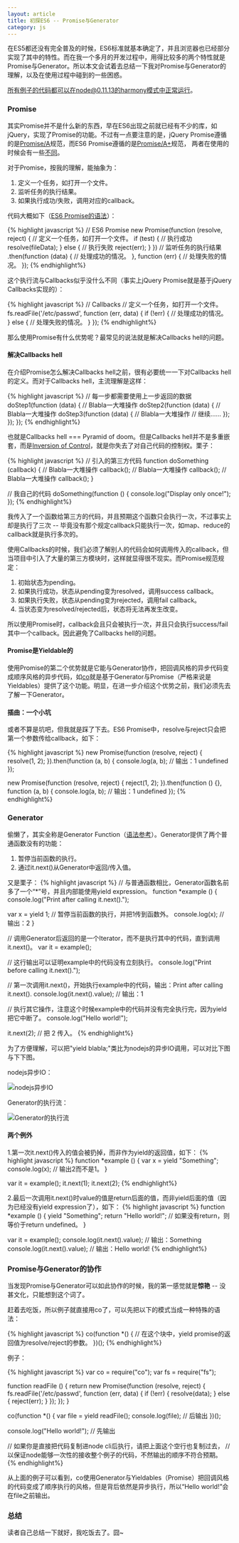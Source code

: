 ```yaml
---
layout: article
title: 初探ES6 -- Promise与Generator
category: js
---
```


在ES5都还没有完全普及的时候，ES6标准就基本确定了，并且浏览器也已经部分实现了其中的特性。而在我一个多月的开发过程中，用得比较多的两个特性就是Promise与Generator。所以本文会试着去总结一下我对Promise与Generator的理解，以及在使用过程中碰到的一些困惑。

所有例子的代码都可以在node@0.11.13的harmony模式中正常运行。

### Promise
其实Promise并不是什么新的东西，早在ES6出现之前就已经有不少的库，如jQuery，实现了Promise的功能。不过有一点要注意的是，jQuery Promise遵循的是[Promise/A](http://wiki.commonjs.org/wiki/Promises/A)规范，而ES6 Promise遵循的是[Promise/A+](http://promisesaplus.com/)规范， 两者在使用的时候会有一些[不同](http://promisesaplus.com/differences-from-promises-a)。

对于Promise，按我的理解，能抽象为：

1. 定义一个任务，如打开一个文件。
2. 监听任务的执行结果。
3. 如果执行成功/失败，调用对应的callback。

代码大概如下（[ES6 Promise的语法](http://es6.ruanyifeng.com/#docs/promise)）：

{% highlight javascript %}
// ES6 Promise
new Promise(function (resolve, reject) {
  // 定义一个任务，如打开一个文件。
  if (test) {
    // 执行成功
    resolve(fileData);
  } else {
    // 执行失败
    reject(err);
  }
})
  // 监听任务的执行结果
  .then(function (data) {
    // 处理成功的情况。
  }, function (err) {
    // 处理失败的情况。
  });
{% endhighlight%}

这个执行流与Callbacks似乎没什么不同（事实上jQuery Promise就是基于jQuery Callbacks实现的）：

{% highlight javascript %}
// Callbacks
// 定义一个任务，如打开一个文件。
fs.readFile('/etc/passwd', function (err, data) {
  if (!err) {
    // 处理成功的情况。
  } else {
    // 处理失败的情况。
  }
});
{% endhighlight%}

那么使用Promise有什么优势呢？最常见的说法就是解决Callbacks hell的问题。

#### 解决Callbacks hell
在介绍Promise怎么解决Callbacks hell之前，很有必要统一一下对Callbacks hell的定义。而对于Callbacks hell，主流理解是这样：

{% highlight javascript %}
// 每一步都需要使用上一步返回的数据
doStep1(function (data) {
  // Blabla一大堆操作
  doStep2(function (data) {
    // Blabla一大堆操作
    doStep3(function (data) {
      // Blabla一大堆操作
      // 继续……
    });
  });
});
{% endhighlight%}

也就是Callbacks hell === Pyramid of doom。但是Callbacks hell并不是多重嵌套，而是[Inversion of Control](http://blog.getify.com/promises-part-2/)，就是你失去了对自己代码的控制权。栗子：

{% highlight javascript %}
// 引入的第三方代码
function doSomething (callback) {
  // Blabla一大堆操作
  callback();
  // Blabla一大堆操作
  callback();
  // Blabla一大堆操作
  callback();
}

// 我自己的代码
doSomething(function () {
  console.log("Display only once!");
});
{% endhighlight%}

我传入了一个函数给第三方的代码，并且预期这个函数只会执行一次，不过事实上却是执行了三次 -- 毕竟没有那个规定callback只能执行一次，如map、reduce的callback就是执行多次的。

使用Callbacks的时候，我们必须了解别人的代码会如何调用传入的callback，但当项目中引入了大量的第三方模块时，这样就显得很不现实。而Promise规范规定：

1. 初始状态为pending。
2. 如果执行成功，状态从pending变为resolved，调用success callback。
3. 如果执行失败，状态从pending变为rejected，调用fail callback。
4. 当状态变为resolved/rejected后，状态将无法再发生改变。

所以使用Promise时，callback会且只会被执行一次，并且只会执行success/fail其中一个callback。因此避免了Callbacks hell的问题。

#### Promise是Yieldable的
使用Promise的第二个优势就是它能与Generator协作，把回调风格的异步代码变成顺序风格的异步代码，如[co](https://github.com/visionmedia/co)就是基于Generator与Promise（严格来说是Yieldables）提供了这个功能。明显，在进一步介绍这个优势之前，我们必须先去了解一下Generator。

#### 插曲：一个小坑
或者不算是坑吧，但我就是踩了下去。ES6 Promise中，resolve与reject只会把第一个参数传给callback，如下：

{% highlight javascript %}
new Promise(function (resolve, reject) {
  resolve(1, 2);
}).then(function (a, b) {
  console.log(a, b); // 输出：1 undefined
});

new Promise(function (resolve, reject) {
  reject(1, 2);
}).then(function () {}, function (a, b) {
  console.log(a, b); // 输出：1 undefined
});
{% endhighlight%}

### Generator
偷懒了，其实全称是Generator Function（[语法参考](http://es6.ruanyifeng.com/#docs/generator)）。Generator提供了两个普通函数没有的功能：

1. 暂停当前函数的执行。
2. 通过it.next()从Generator中返回/传入值。

又是栗子：
{% highlight javascript %}
// 与普通函数相比，Generator函数名前多了一个“*”号，并且内部能使用yield expression。
function *example () {
  console.log("Print after calling it.next().");

  var x = yield 1; // 暂停当前函数的执行，并把1传到函数外。
  console.log(x); // 输出：2
}

// 调用Generator后返回的是一个Iterator，而不是执行其中的代码，直到调用it.next()。
var it = example();

// 这行输出可以证明example中的代码没有立刻执行。
console.log("Print before calling it.next().");

// 第一次调用it.next()，开始执行example中的代码，输出：Print after calling it.next().
console.log(it.next().value); // 输出：1

// 执行其它操作，注意这个时候example中的代码并没有完全执行完，因为yield把它中断了。
console.log("Hello world!");

it.next(2); // 把 2 传入。
{% endhighlight%}

为了方便理解，可以把"yield blabla;"类比为nodejs的异步IO调用，可以对比下图与下下图。

nodejs异步IO：

![nodejs异步IO](/upload/images/async-io-of-nodejs.png)

Generator的执行流：

![Generator的执行流](/upload/images/yield-in-generator-function.png)

#### 两个例外
1.第一次it.next()传入的值会被扔掉，而非作为yield的返回值，如下：
{% highlight javascript %}
function *example () {
  var x = yield "Something";
  console.log(x); // 输出2而不是1。
}

var it = example();
it.next(1);
it.next(2);
{% endhighlight%}

2.最后一次调用it.next()时value的值是return后面的值，而非yield后面的值（因为已经没有yield expression了），如下：
{% highlight javascript %}
function *example () {
  yield "Something";
  return "Hello world!"; // 如果没有return，则等价于return undefined。
}

var it = example();
console.log(it.next().value); // 输出：Something
console.log(it.next().value); // 输出：Hello world!
{% endhighlight%}

### Promise与Generator的协作
当发现Promise与Generator可以如此协作的时候，我的第一感觉就是**惊艳** -- 没甚文化，只能想到这个词了。

赶着去吃饭，所以例子就直接用co了，可以先把以下的模式当成一种特殊的语法：

{% highlight javascript %}
co(function *() {
  // 在这个块中，yield promise的返回值为resolve/reject的参数。
})();
{% endhighlight%}

例子：

{% highlight javascript %}
var co = require("co");
var fs = require("fs");

function readFile () {
  return new Promise(function (resolve, reject) {
    fs.readFile('/etc/passwd', function (err, data) {
      if (!err) {
        resolve(data);
      } else {
        reject(err);
      }
    });
  });
}

co(function *() {
  var file = yield readFile();
  console.log(file); // 后输出
})();

console.log("Hello world!"); // 先输出

// 如果你是直接把代码复制进node cli后执行，请把上面这个空行也复制过去，
// 以保证node能够一次性的接收整个例子的代码，不然输出的顺序不符合预期。
{% endhighlight%}

从上面的例子可以看到，co使用Generator与Yieldables（Promise）把回调风格的代码变成了顺序执行的风格，但是背后依然是异步执行，所以“Hello world!”会在file之前输出。

### 总结
读者自己总结一下就好，我吃饭去了。囧~
